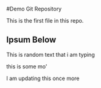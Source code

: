 #Demo Git Repository

This is the first file in this repo.

## Ipsum Below

 This is random text that i am typing


this is some mo'

I am updating this once more